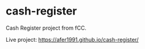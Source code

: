 # cash-register

Cash Register project from fCC.

Live project: https://afer1991.github.io/cash-register/